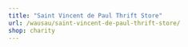 ```yaml
---
title: "Saint Vincent de Paul Thrift Store"
url: /wausau/saint-vincent-de-paul-thrift-store/
shop: charity
---
```


